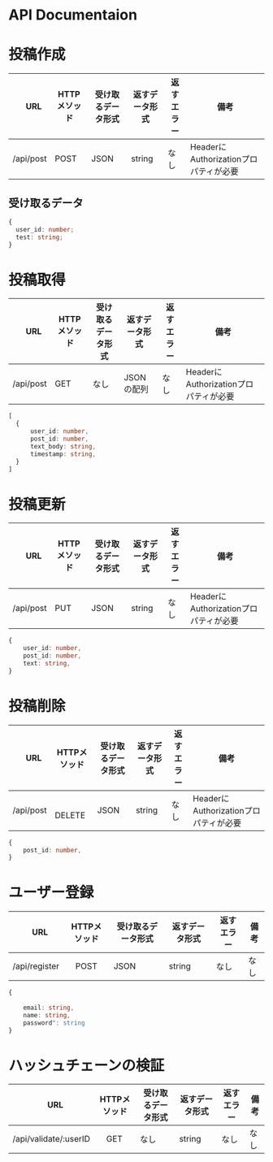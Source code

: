 # API Documentaion

# 投稿作成

|　URL　| HTTPメソッド | 受け取るデータ形式 | 返すデータ形式 | 返すエラー | 備考 |
| ---- | ---- | ---- | ---- | ---- | ---- |
|  /api/post  |  POST  | JSON | string | なし | HeaderにAuthorizationプロパティが必要 |

## 受け取るデータ

```typescript
{
  user_id: number;
  test: string;
}
```
# 投稿取得

|　URL　| HTTPメソッド | 受け取るデータ形式 | 返すデータ形式 | 返すエラー | 備考 |
| ---- | ---- | ---- | ---- | ---- | ---- |
|  /api/post  |  GET  | なし | JSONの配列 | なし | HeaderにAuthorizationプロパティが必要 |

```typescript
[
  {
      user_id: number,
      post_id: number,
      text_body: string,
      timestamp: string,
  }
]
```

# 投稿更新
|　URL　| HTTPメソッド | 受け取るデータ形式 | 返すデータ形式 | 返すエラー | 備考 |
| ---- | ---- | ---- | ---- | ---- | ---- |
|  /api/post  |  PUT  | JSON | string | なし | HeaderにAuthorizationプロパティが必要 |


```typescript
{
    user_id: number,
    post_id: number,
    text: string,
}
```

# 投稿削除
|　URL　| HTTPメソッド | 受け取るデータ形式 | 返すデータ形式 | 返すエラー | 備考 |
| ---- | ---- | ---- | ---- | ---- | ---- |
|  /api/post  | 　DELETE  | JSON | string | なし | HeaderにAuthorizationプロパティが必要 |

```typescript
{
    post_id: number,
}
```


# ユーザー登録
|　URL　| HTTPメソッド | 受け取るデータ形式 | 返すデータ形式 | 返すエラー | 備考 |
| ---- | ---- | ---- | ---- | ---- | ---- |
|  /api/register  | 　POST  | JSON | string | なし | なし |

```typescript
{
    
    email: string,
    name: string,
    password": string
}
```

# ハッシュチェーンの検証
|　URL　| HTTPメソッド | 受け取るデータ形式 | 返すデータ形式 | 返すエラー | 備考 |
| ---- | ---- | ---- | ---- | ---- | ---- |
|  /api/validate/:userID  | 　GET  | なし | string | なし | なし |

